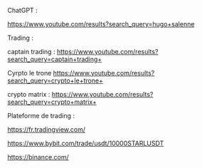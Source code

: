 ChatGPT : 

https://www.youtube.com/results?search_query=hugo+salenne

Trading : 

captain trading : 
https://www.youtube.com/results?search_query=captain+trading+



Cyrpto le trone 
https://www.youtube.com/results?search_query=crypto+le+trone+

crypto matrix : 
https://www.youtube.com/results?search_query=crypto+matrix+ 


Plateforme de trading : 

https://fr.tradingview.com/

https://www.bybit.com/trade/usdt/10000STARLUSDT

https://binance.com/